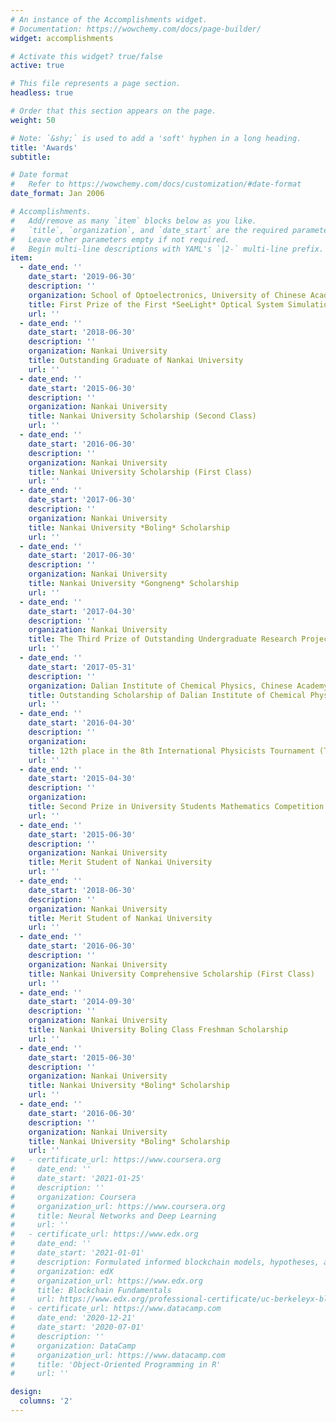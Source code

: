 ```yaml
---
# An instance of the Accomplishments widget.
# Documentation: https://wowchemy.com/docs/page-builder/
widget: accomplishments

# Activate this widget? true/false
active: true

# This file represents a page section.
headless: true

# Order that this section appears on the page.
weight: 50

# Note: `&shy;` is used to add a 'soft' hyphen in a long heading.
title: 'Awards'
subtitle:

# Date format
#   Refer to https://wowchemy.com/docs/customization/#date-format
date_format: Jan 2006

# Accomplishments.
#   Add/remove as many `item` blocks below as you like.
#   `title`, `organization`, and `date_start` are the required parameters.
#   Leave other parameters empty if not required.
#   Begin multi-line descriptions with YAML's `|2-` multi-line prefix.
item:
  - date_end: ''
    date_start: '2019-06-30'
    description: ''
    organization: School of Optoelectronics, University of Chinese Academy of Sciences
    title: First Prize of the First *SeeLight* Optical System Simulation Competition
    url: ''
  - date_end: ''
    date_start: '2018-06-30'
    description: ''
    organization: Nankai University
    title: Outstanding Graduate of Nankai University
    url: ''
  - date_end: ''
    date_start: '2015-06-30'
    description: ''
    organization: Nankai University
    title: Nankai University Scholarship (Second Class)
    url: ''
  - date_end: ''
    date_start: '2016-06-30'
    description: ''
    organization: Nankai University
    title: Nankai University Scholarship (First Class)
    url: ''
  - date_end: ''
    date_start: '2017-06-30'
    description: ''
    organization: Nankai University
    title: Nankai University *Boling* Scholarship
    url: ''
  - date_end: ''
    date_start: '2017-06-30'
    description: ''
    organization: Nankai University
    title: Nankai University *Gongneng* Scholarship
    url: ''
  - date_end: ''
    date_start: '2017-04-30'
    description: ''
    organization: Nankai University
    title: The Third Prize of Outstanding Undergraduate Research Projects of Nankai University
    url: ''
  - date_end: ''
    date_start: '2017-05-31'
    description: ''
    organization: Dalian Institute of Chemical Physics, Chinese Academy of Sciences
    title: Outstanding Scholarship of Dalian Institute of Chemical Physics, Chinese Academy of Sciences
    url: ''
  - date_end: ''
    date_start: '2016-04-30'
    description: ''
    organization:
    title: 12th place in the 8th International Physicists Tournament (Team)
    url: ''
  - date_end: ''
    date_start: '2015-04-30'
    description: ''
    organization: 
    title: Second Prize in University Students Mathematics Competition (Science and Engineering) of Tianjin
    url: ''
  - date_end: ''
    date_start: '2015-06-30'
    description: ''
    organization: Nankai University
    title: Merit Student of Nankai University
    url: ''
  - date_end: ''
    date_start: '2018-06-30'
    description: ''
    organization: Nankai University
    title: Merit Student of Nankai University
    url: ''
  - date_end: ''
    date_start: '2016-06-30'
    description: ''
    organization: Nankai University
    title: Nankai University Comprehensive Scholarship (First Class)
    url: ''
  - date_end: ''
    date_start: '2014-09-30'
    description: ''
    organization: Nankai University
    title: Nankai University Boling Class Freshman Scholarship
    url: ''
  - date_end: ''
    date_start: '2015-06-30'
    description: ''
    organization: Nankai University
    title: Nankai University *Boling* Scholarship
    url: ''
  - date_end: ''
    date_start: '2016-06-30'
    description: ''
    organization: Nankai University
    title: Nankai University *Boling* Scholarship
    url: ''
#   - certificate_url: https://www.coursera.org
#     date_end: ''
#     date_start: '2021-01-25'
#     description: ''
#     organization: Coursera
#     organization_url: https://www.coursera.org
#     title: Neural Networks and Deep Learning
#     url: ''
#   - certificate_url: https://www.edx.org
#     date_end: ''
#     date_start: '2021-01-01'
#     description: Formulated informed blockchain models, hypotheses, and use cases.
#     organization: edX
#     organization_url: https://www.edx.org
#     title: Blockchain Fundamentals
#     url: https://www.edx.org/professional-certificate/uc-berkeleyx-blockchain-fundamentals
#   - certificate_url: https://www.datacamp.com
#     date_end: '2020-12-21'
#     date_start: '2020-07-01'
#     description: ''
#     organization: DataCamp
#     organization_url: https://www.datacamp.com
#     title: 'Object-Oriented Programming in R'
#     url: ''

design:
  columns: '2'
---
```

